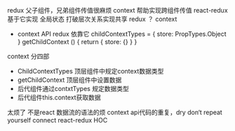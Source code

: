 redux 父子组件，兄弟组件传值很麻烦
context 帮助实现跨组件传值  react-redux 基于它实现
全局状态
打破层次关系实现共享
redux ？ context

- context API redux 依靠它
childContextTypes = {
    store: PropTypes.Object
}
getChildContext () {
    return { store: {} }
}

context 分四部
- ChildContextTypes 顶层组件中规定context数据类型
- getChildContext 顶层组件中设置数据
- 后代组件通过contxtTypes 规定数据类型
- 后代组件this.context获取数据

太烦了  不是react 数据流的语法的烦 context api代码的重复，dry don‘t repeat yourself
connect react-redux HOC 